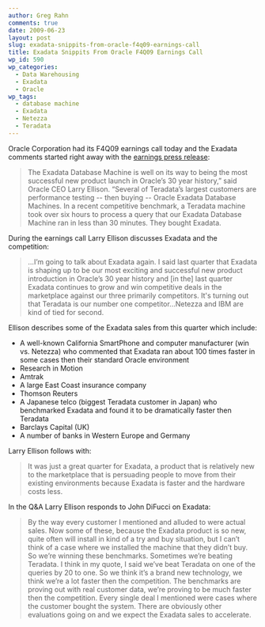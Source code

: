 ```yaml
---
author: Greg Rahn
comments: true
date: 2009-06-23
layout: post
slug: exadata-snippits-from-oracle-f4q09-earnings-call
title: Exadata Snippits From Oracle F4Q09 Earnings Call
wp_id: 590
wp_categories:
  - Data Warehousing
  - Exadata
  - Oracle
wp_tags:
  - database machine
  - Exadata
  - Netezza
  - Teradata
---
```


Oracle Corporation had its F4Q09 earnings call today and the Exadata comments started right away with the [earnings press release](http://www.oracle.com/corporate/investor_relations/earnings/4q09-pressrelease-june.pdf):

> The Exadata Database Machine is well on its way to being the most successful new product launch in Oracle’s 30 year history,” said Oracle CEO Larry Ellison. “Several of Teradata’s largest customers are performance testing -- then buying -- Oracle Exadata Database Machines. In a recent competitive benchmark, a Teradata machine took over six hours to process a query that our Exadata Database Machine ran in less than 30 minutes. They bought Exadata.

During the earnings call Larry Ellison discusses Exadata and the competition:

> ...I’m going to talk about Exadata again.  I said last quarter that Exadata is shaping up to be our most exciting and successful new product introduction in Oracle’s 30 year history and [in the] last quarter Exadata continues to grow and win competitive deals in the marketplace against our three primarily competitors.   It's turning out that Teradata is our number one competitor...Netezza and IBM are kind of tied for second.

Ellison describes some of the Exadata sales from this quarter which include:

- A well-known California SmartPhone and computer manufacturer (win vs. Netezza) who commented that Exadata ran about 100 times faster in some cases then their standard Oracle environment
- Research in Motion
- Amtrak
- A large East Coast insurance company
- Thomson Reuters
- A Japanese telco (biggest Teradata customer in Japan) who benchmarked Exadata and found it to be dramatically faster then Teradata
- Barclays Capital (UK)
- A number of banks in Western Europe and Germany

Larry Ellison follows with:

> It was just a great quarter for Exadata, a product that is relatively new to the marketplace that is persuading people to move from their existing environments because Exadata is faster and the hardware costs less.


In the Q&A Larry Ellison responds to John DiFucci on Exadata:

> By the way every customer I mentioned and alluded to were actual sales. Now some of these, because the Exadata product is so new, quite often will install in kind of a try and buy situation,  but I can’t think of a case where we installed the machine that they didn’t buy. So we’re winning these benchmarks. Sometimes we’re beating Teradata. I think in my quote, I said we’ve beat Teradata on one of the queries by 20 to one. So we think it’s a brand new technology, we think we’re a lot faster then the competition. The benchmarks are proving out with real customer data, we’re proving to be much faster then the competition.   Every single deal I mentioned were cases where the customer bought the system.  There are obviously other evaluations going on and we expect the Exadata sales to accelerate.
